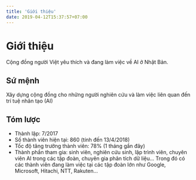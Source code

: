 ```yaml
---
title: 'Giới thiệu'
date: 2019-04-12T15:37:57+07:00
---
```


# Giới thiệu

Cộng đồng người Việt yêu thích và đang làm việc về AI ở Nhật Bản.

## Sứ mệnh

Xây dựng cộng đồng cho những người nghiên cứu và làm việc liên quan đến trí tuệ nhân tạo (AI)

## Tóm lược

- Thành lập: 7/2017
- Số thành viên hiện tại: 860 (tính đến 13/4/2018)
- Tốc độ tăng trưởng thành viên: 78% (1 tháng gần đây)
- Thành phần tham gia: sinh viên, nghiên cứu sinh, lập trình viên, chuyên viên AI trong các tập đoàn, chuyên gia phân tích dữ liệu... Trong đó có các thành viên đang làm việc tại các tập đoàn lớn như Google, Microsoft, Hitachi, NTT, Rakuten...